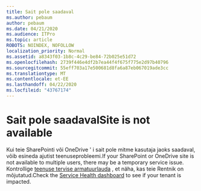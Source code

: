 ```yaml
---
title: Sait pole saadaval
ms.author: pebaum
author: pebaum
ms.date: 04/21/2020
ms.audience: ITPro
ms.topic: article
ROBOTS: NOINDEX, NOFOLLOW
localization_priority: Normal
ms.assetid: a8343f03-1b8c-4c29-be84-72b025e51d72
ms.openlocfilehash: 2739f446e4df2b7ea44f4f675f775e2d97b40796
ms.sourcegitcommit: 55eff703a17e500681d8fa6a87eb067019ade3cc
ms.translationtype: MT
ms.contentlocale: et-EE
ms.lasthandoff: 04/22/2020
ms.locfileid: "43767174"
---
```

# <a name="site-is-not-available"></a><span data-ttu-id="4af90-102">Sait pole saadaval</span><span class="sxs-lookup"><span data-stu-id="4af90-102">Site is not available</span></span>

<span data-ttu-id="4af90-103">Kui teie SharePointi või OneDrive ' i sait pole mitme kasutaja jaoks saadaval, võib esineda ajutist teenuseprobleemi.</span><span class="sxs-lookup"><span data-stu-id="4af90-103">If your SharePoint or OneDrive site is not available to multiple users, there may be a temporary service issue.</span></span> <span data-ttu-id="4af90-104">Kontrollige [teenuse tervise armatuurlauda](https://admin.microsoft.com/AdminPortal/Home#/servicehealth) , et näha, kas teie Rentnik on mõjutatud.</span><span class="sxs-lookup"><span data-stu-id="4af90-104">Check the [Service Health dashboard](https://admin.microsoft.com/AdminPortal/Home#/servicehealth) to see if your tenant is impacted.</span></span> 
  

